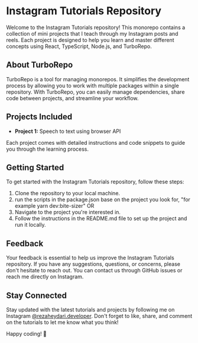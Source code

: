 # Instagram Tutorials Repository

Welcome to the Instagram Tutorials repository! This monorepo contains a collection of mini projects that I teach through my Instagram posts and reels. Each project is designed to help you learn and master different concepts using React, TypeScript, Node.js, and TurboRepo.

## About TurboRepo

TurboRepo is a tool for managing monorepos. It simplifies the development process by allowing you to work with multiple packages within a single repository. With TurboRepo, you can easily manage dependencies, share code between projects, and streamline your workflow.

## Projects Included

- **Project 1:** Speech to text using browser API

Each project comes with detailed instructions and code snippets to guide you through the learning process.

## Getting Started

To get started with the Instagram Tutorials repository, follow these steps:

1. Clone the repository to your local machine.
2. run the scripts in the package.json base on the project you look for, "for example yarn dev:bite-sizer"
OR
2. Navigate to the project you're interested in.
3. Follow the instructions in the README.md file to set up the project and run it locally.

## Feedback

Your feedback is essential to help us improve the Instagram Tutorials repository. If you have any suggestions, questions, or concerns, please don't hesitate to reach out. You can contact us through GitHub issues or reach me directly on Instagram.

## Stay Connected

Stay updated with the latest tutorials and projects by following me on Instagram [@rezaheydari.developer](https://www.instagram.com/rezaheydari.developer/). Don't forget to like, share, and comment on the tutorials to let me know what you think!

Happy coding! 🚀
